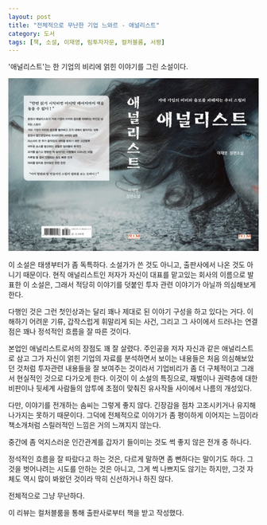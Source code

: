 ```yaml
---
layout: post
title: "전체적으로 무난한 기업 느와르 - 애널리스트"
category: 도서
tags: [책, 소설, 이재영, 림투자자문, 컬처블룸, 서평]
---
```


'애널리스트'는
한 기업의 비리에 얽힌 이야기를 그린 소설이다.

![표지](/images/analyst-book-w640.jpg)

이 소설은 태생부터가 좀 독특하다.
소설가가 쓴 것도 아니고, 출판사에서 나온 것도 아니기 때문이다.
현직 애널리스트인 저자가
자신이 대표를 맡고있는 회사의 이름으로 발표한 이 소설은,
그래서 적당히 이야기를 덧붙인 투자 관련 이야기가 아닐까 의심해보게 한다.

다행인 것은 그런 첫인상과는 달리
꽤나 제대로 된 이야기 구성을 하고 있다는 거다.
이해하기 어려운 기류,
갑작스럽게 휘말리게 되는 사건,
그리고 그 사이에서 드러나는 연결점은
꽤나 정석적인 흐름을 잘 따른 것이다.

본업인 애널리스트로서의 장점도 꽤 잘 살렸다.
주인공을 저자 자신과 같은 애널리스트로 삼고
그가 자신이 얽힌 기업의 자료를 분석하면서 보이는 내용들은
처음 의심해보았던 것처럼 투자관련 내용들을 잘 보여주는 것이라서
기업비리가 좀 더 구체적이고 그래서 현실적인 것으로 다가오게 한다.
이것이 이 소설의 특징으로,
재벌이나 권력층에 대한 비판이나 뒷세계 사람들의 암투에 초점이 맞춰진 유사작들 사이에서
나름의 개성있다.

다만, 이야기를 전개하는 솜씨는 그렇게 좋지 않다.
긴장감을 점차 고조시키거나 유지해 나가지는 못하기 때문이다.
그덕에 전체적으로 이야기가 좀 평이하게 이어지는 느낌이라
책소개처럼 스릴러적인 느낌은 거의 느껴지지 않는다.

중간에 좀 억지스러운 인간관계를 갑자기 들이미는 것도
썩 좋지 않은 전개 중 하나다.

정석적인 흐름을 잘 따랐다고 하는 것은,
다르게 말하면 좀 뻔하다는 말이기도 하다.
그것을 벗어나려는 시도를 안하는 것은 아니고, 그게 썩 나쁘지도 않기는 하지만,
그것 자체도 역시 많이 봐왔던 것이라 딱히 신선하거나 하진 않다.

전체적으로 그냥 무난하다.



<div class="im im-info">
이 리뷰는 컬처블룸을 통해 출판사로부터 책을 받고 작성했다.
</div>
